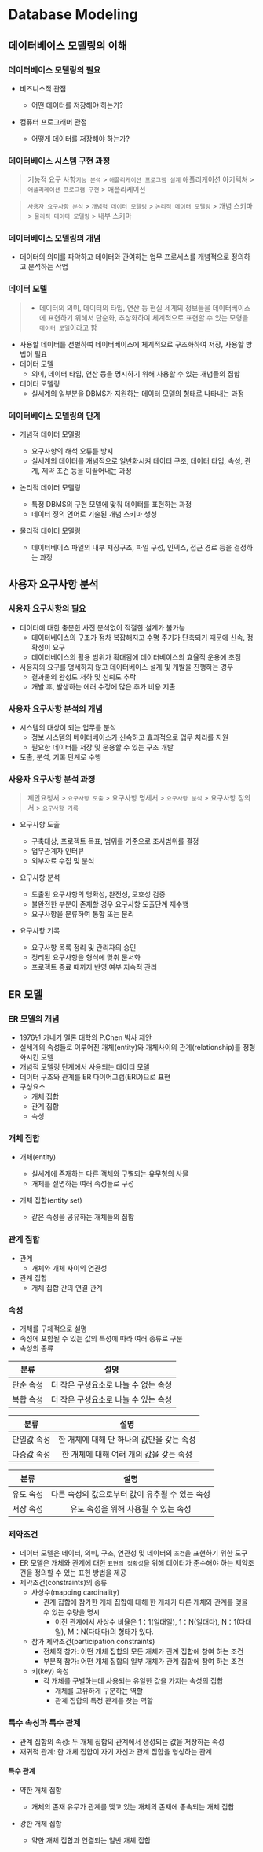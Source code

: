 # Database Modeling
## 데이터베이스 모델링의 이해
### 데이터베이스 모델링의 필요
* 비즈니스적 관점
    * 어떤 데이터를 저장해야 하는가?

* 컴퓨터 프로그래머 관점
    * 어떻게 데이터를 저장해야 하는가?

### 데이터베이스 시스템 구현 과정
> 기능적 요구 사항`기능 분석` > `애플리케이션 프로그램 설계` 애플리케이션 아키텍쳐 > `애플리케이션 프로그램 구현` > 애플리케이션

> `사용자 요구사항 분석` > `개념적 데이터 모델링` > `논리적 데이터 모델링` > 개념 스키마 > `물리적 데이터 모델링` > 내부 스키마

### 데이터베이스 모델링의 개념
* 데이터의 의미를 파악하고 데이터와 관여하는 업무 프로세스를 개념적으로 정의하고 분석하는 작업

### 데이터 모델
> * 데이터의 의미, 데이터의 타입, 연산 등 현실 세계의 정보들을 데이터베이스에 표현하기 위해서 단순화, 추상화하여 체계적으로 표현할 수 있는 모형을 `데이터 모델`이라고 함
* 사용할 데이터를 선별하여 데이터베이스에 체계적으로 구조화하여 저장, 사용할 방법이 필요
* 데이터 모델
    * 의미, 데이터 타입, 연산 등을 명시하기 위해 사용할 수 있는 개념들의 집합
* 데이터 모델링
    * 실세계의 일부분을 DBMS가 지원하는 데이터 모델의 형태로 나타내는 과정

### 데이터베이스 모델링의 단계
* 개념적 데이터 모델링
    * 요구사항의 해석 오류를 방지
    * 실세계의 데이터를 개념적으로 일반화시켜 데이터 구조, 데이터 타입, 속성, 관계, 제약 조건 등을 이끌어내는 과정

* 논리적 데이터 모델링
    * 특정 DBMS의 구현 모델에 맞춰 데이터를 표현하는 과정
    * 데이터 정의 언어로 기술된 개념 스키마 생성

* 물리적 데이터 모델링
    * 데이터베이스 파일의 내부 저장구조, 파일 구성, 인덱스, 접근 경로 등을 결정하는 과정

## 사용자 요구사항 분석
### 사용자 요구사항의 필요
* 데이터에 대한 충분한 사전 분석없이 적절한 설계가 불가능
    * 데이터베이스의 구조가 점차 복잡해지고 수명 주기가 단축되기 때문에 신속, 정확성이 요구
    * 데이터베이스의 활용 범위가 확대됨에 데이터베이스의 효율적 운용에 초점
* 사용자의 요구를 명세하지 않고 데이터베이스 설계 및 개발을 진행하는 경우
    * 결과물의 완성도 저하 및 신뢰도 추락
    * 개발 후, 발생하는 에러 수정에 많은 추가 비용 지출

### 사용자 요구사항 분석의 개념
* 시스템의 대상이 되는 업무를 분석
    * 정보 시스템의 베이터베이스가 신속하고 효과적으로 업무 처리를 지원
    * 필요한 데이터를 저장 및 운용할 수 있는 구조 개발
* 도출, 분석, 기록 단계로 수행

### 사용자 요구사항 분석 과정
> 제안요청서 > `요구사항 도출` >  요구사항 명세서 > `요구사항 분석` > 요구사항 정의서 > `요구사항 기록`

* 요구사항 도출
    * 구축대상, 프로젝트 목표, 범위를 기준으로 조사범위를 결정
    * 업무관계자 인터뷰
    * 외부자료 수집 및 분석

* 요구사항 분석
    * 도출된 요구사항의 명확성, 완전성, 모호성 검증
    * 불완전한 부분이 존재할 경우 요구사항 도출단계 재수행
    * 요구사항을 분류하여 통합 또는 분리

* 요구사항 기록
    * 요구사항 목록 정리 및 관리자의 승인
    * 정리된 요구사항을 형식에 맞춰 문서화
    * 프로젝트 종료 때까지 반영 여부 지속적 관리

## ER 모델
### ER 모델의 개념
* 1976년 카네기 멜론 대학의 P.Chen 박사 제안
* 실세계의 속성들로 이루어진 개체(entity)와 개체사이의 관계(relationship)를 정형화시킨 모델
* 개념적 모델링 단계에서 사용되는 데이터 모델
* 데이터 구조와 관계를 ER 다이어그램(ERD)으로 표현
* 구성요소
    * 개체 집합
    * 관계 집합
    * 속성

### 개체 집합
* 개체(entity)
    * 실세계에 존재하는 다른 객체와 구별되는 유무형의 사물
    * 개체를 설명하는 여러 속성들로 구성

* 개체 집합(entity set)
    * 같은 속성을 공유하는 개체들의 집합

### 관계 집합
* 관계
    * 개체와 개체 사이의 연관성
* 관계 집합
    * 개체 집합 간의 연결 관계

### 속성
* 개체를 구체적으로 설명
* 속성에 포함될 수 있는 값의 특성에 따라 여러 종류로 구분
* 속성의 종류

|분류|설명|
|:---:|:---:|
|단순 속성|더 작은 구성요소로 나눌 수 없는 속성|
|복합 속성|더 작은 구성요소로 나눌 수 있는 속성|

|분류|설명|
|:---:|:---:|
|단일값 속성|한 개체에 대해 단 하나의 값만을 갖는 속성|
|다중값 속성|한 개체에 대해 여러 개의 값을 갖는 속성|

|분류|설명|
|:---:|:---:|
|유도 속성|다른 속성의 값으로부터 값이 유추될 수 있는 속성|
|저장 속성|유도 속성을 위해 사용될 수 있는 속성|

### 제약조건
* 데이터 모델은 데이터, 의미, 구조, 연관성 및 데이터의 `조건`을 표현하기 위한 도구
* ER 모델은 개체와 관계에 대한 `표현의 정확성`을 위해 데이터가 준수해야 하는 제약조건을 정의할 수 있는 표현 방법을 제공
* 제약조건(constraints)의 종류
    * 사상수(mapping cardinality)
        * 관계 집합에 참가한 개체 집합에 대해 한 개체가 다른 개체와 관계를 맺을 수 있는 수량을 명시
            * 이진 관계에서 사상수 비율은 1：1(일대일), 1：N(일대다), N：1(다대일), M：N(다대다)의 형태가 있다.
    * 참가 제약조건(participation constraints)
        * 전체적 참가: 어떤 개체 집합의 모든 개체가 관계 집합에 참여 하는 조건
        * 부분적 참가: 어떤 개체 집합의 일부 개체가 관계 집합에 참여 하는 조건
    * 키(key) 속성
        * 각 개체를 구별하는데 사용되는 유일한 값을 가지는 속성의 집합
            * 개체를 고유하게 구분하는 역할
            * 관계 집합의 특정 관계를 찾는 역할

### 특수 속성과 특수 관계
* 관계 집합의 속성: 두 개체 집합의 관계에서 생성되는 값을 저장하는 속성
* 재귀적 관계: 한 개체 집합이 자기 자신과 관계 집합을 형성하는 관계

#### 특수 관계
* 약한 개체 집합
    * 개체의 존재 유무가 관계를 맺고 있는 개체의 존재에 종속되는 개체 집합

* 강한 개체 집합
    * 약한 개체 집합과 연결되는 일반 개체 집합
